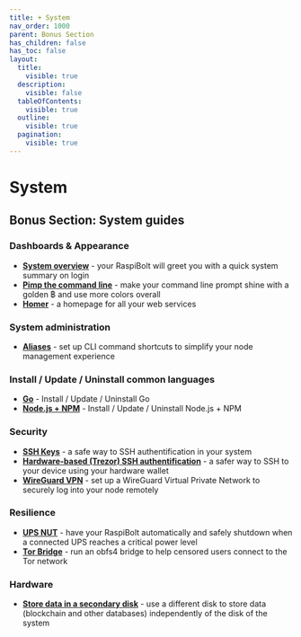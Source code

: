```yaml
---
title: + System
nav_order: 1000
parent: Bonus Section
has_children: false
has_toc: false
layout:
  title:
    visible: true
  description:
    visible: false
  tableOfContents:
    visible: true
  outline:
    visible: true
  pagination:
    visible: true
---
```


# System

## Bonus Section: System guides

### Dashboards & Appearance

* [**System overview**](system-overview.md) - your RaspiBolt will greet you with a quick system summary on login
* [**Pimp the command line**](command-line.md) - make your command line prompt shine with a golden ฿ and use more colors overall
* [**Homer**](homer.md) - a homepage for all your web services

### System administration

* [**Aliases**](aliases.md) - set up CLI command shortcuts to simplify your node management experience

### Install / Update / Uninstall common languages

* [**Go**](go.md) - Install / Update / Uninstall Go
* [**Node.js + NPM**](nodejs-npm.md) - Install / Update / Uninstall Node.js + NPM

### Security

* [**SSH Keys**](ssh-keys.md) - a safe way to SSH authentification in your system
* [**Hardware-based (Trezor) SSH authentification**](trezor-agent.md) - a safer way to SSH to your device using your hardware wallet
* [**WireGuard VPN**](wireguard-vpn.md) - set up a WireGuard Virtual Private Network to securely log into your node remotely

### Resilience

* [**UPS NUT**](ups-nut.md) - have your RaspiBolt automatically and safely shutdown when a connected UPS reaches a critical power level
* [**Tor Bridge**](tor-bridge.md) - run an obfs4 bridge to help censored users connect to the Tor network

### Hardware

* [**Store data in a secondary disk**](store-data-secondary-disk.md) - use a different disk to store data (blockchain and other databases) independently of the disk of the system
